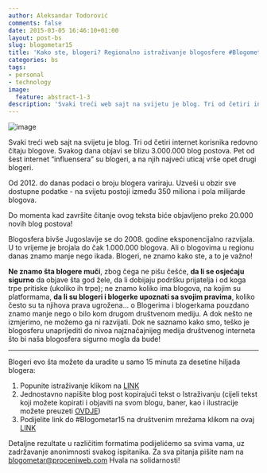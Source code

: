 ```yaml
---
author: Aleksandar Todorović
comments: false
date: 2015-03-05 16:46:10+01:00
layout: post-bs
slug: blogometar15
title: 'Kako ste, blogeri? Regionalno istraživanje blogosfere #Blogometar15'
categories: bs
tags:
- personal
- technology
image:
  feature: abstract-1-3
description: 'Svaki treći web sajt na svijetu je blog. Tri od četiri internet korisnika redovno čitaju blogove. Svakog dana objavi se blizu 3.000.000 blog postova. Pet od šest internet “influensera” su blogeri, a na njih najveći uticaj vrše opet drugi blogeri.'
---
```


![image](http://proceniweb.com/img/blogometar15/baner.gif)

Svaki treći web sajt na svijetu je blog. Tri od četiri internet korisnika redovno čitaju blogove. Svakog dana objavi se blizu 3.000.000 blog postova. Pet od šest internet “influensera” su blogeri, a na njih najveći uticaj vrše opet drugi blogeri.

Od 2012. do danas podaci o broju blogera variraju. Uzveši u obzir sve dostupne podatke - na svijetu postoji između 350 miliona i pola milijarde blogova.

Do momenta kad završite čitanje ovog teksta biće objavljeno preko 20.000 novih blog postova!

Blogosfera bivše Jugoslavije se do 2008. godine eksponencijalno razvijala. U to vrijeme je brojala do čak 1.000.000 blogova. Ali o blogovima u regionu danas znamo manje nego ikada. Blogeri, ne znamo kako ste, a to je važno!

**Ne znamo šta blogere muči**, zbog čega ne pišu češće, **da li se osjećaju sigurno** da objave šta god žele, da li dobijaju podršku prijatelja i od koga trpe pritiske (ukoliko ih trpe); ne znamo koliko ima blogova, na kojim su platformama, **da li su blogeri i blogerke upoznati sa svojim pravima**, koliko često su ta njihova prava ugrožena... o Blogerima i blogerkama pouzdano znamo manje nego o bilo kom drugom društvenom mediju. A dok nešto ne izmjerimo, ne možemo ga ni razvijati. Dok ne saznamo kako smo, teško je blogosferu unaprijediti do nivoa najznačajnijeg medija društvenog interneta što bi naša blogosfera sigurno mogla da bude!

*****************************************************************

Blogeri evo šta možete da uradite u samo 15 minuta za desetine hiljada blogera:

1. Popunite istraživanje klikom na [LINK](https://www.surveymonkey.com/s/Blogometar15)
2. Jednostavno napišite blog post kopirajući tekst o Istraživanju (cijeli tekst koji možete kopirati i objaviti na svom blogu, baner, kao i ilustracije možete preuzeti [OVDJE](http://proceniweb.com/2015/blogometar15#materijal))
3. Podijelite link do #Blogometar15 na društvenim mrežama klikom na ovaj [LINK](http://proceniweb.com/2015/blogometar15#podeli)

Detaljne rezultate u različitim formatima podijelićemo sa svima vama, uz zadržavanje anonimnosti svakog ispitanika. Za sva pitanja pišite nam na [blogometar@proceniweb.com](blogometar@proceniweb.com) Hvala na solidarnosti!
